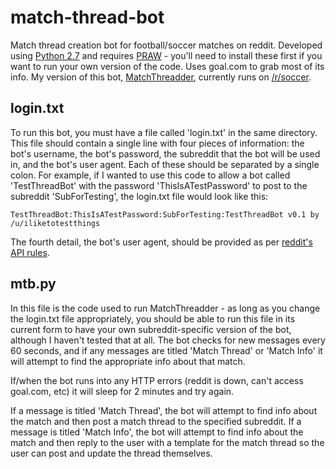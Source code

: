 match-thread-bot
================

Match thread creation bot for football/soccer matches on reddit. Developed using [Python 2.7](https://www.python.org/download/releases/2.7.7/) and requires [PRAW](https://praw.readthedocs.org/en/v2.1.16/) - you'll need to install these first if you want to run your own version of the code. Uses goal.com to grab most of its info. My version of this bot, [MatchThreadder](http://www.reddit.com/user/MatchThreadder), currently runs on [/r/soccer](http://www.reddit.com/r/soccer).


login.txt
-----

To run this bot, you must have a file called 'login.txt' in the same directory. This file should contain a single line with four pieces of information: the bot's username, the bot's password, the subreddit that the bot will be used in, and the bot's user agent. Each of these should be separated by a single colon. For example, if I wanted to use this code to allow a bot called 'TestThreadBot' with the password 'ThisIsATestPassword' to post to the subreddit 'SubForTesting', the login.txt file would look like this:

    TestThreadBot:ThisIsATestPassword:SubForTesting:TestThreadBot v0.1 by /u/iliketotestthings

    
The fourth detail, the bot's user agent, should be provided as per [reddit's API rules](https://github.com/reddit/reddit/wiki/API).

mtb.py
-----

In this file is the code used to run MatchThreadder - as long as you change the login.txt file appropriately, you should be able to run this file in its current form to have your own subreddit-specific version of the bot, although I haven't tested that at all. The bot checks for new messages every 60 seconds, and if any messages are titled 'Match Thread' or 'Match Info' it will attempt to find the appropriate info about that match.

If/when the bot runs into any HTTP errors (reddit is down, can't access goal.com, etc) it will sleep for 2 minutes and try again.

If a message is titled 'Match Thread', the bot will attempt to find info about the match and then post a match thread to the specified subreddit. If a message is titled 'Match Info', the bot will attempt to find info about the match and then reply to the user with a template for the match thread so the user can post and update the thread themselves.
